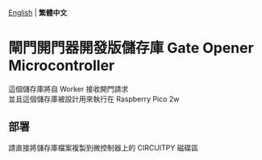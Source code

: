 [English](https://github.com/momu54/GateOpenerMicrocontroller/blob/main/README.md) | **繁體中文**

# 閘門開門器開發版儲存庫 Gate Opener Microcontroller

這個儲存庫將自 Worker 接收開門請求  
並且這個儲存庫被設計用來執行在 Raspberry Pico 2w

## 部署

請直接將儲存庫檔案複製到微控制器上的 CIRCUITPY 磁碟區
